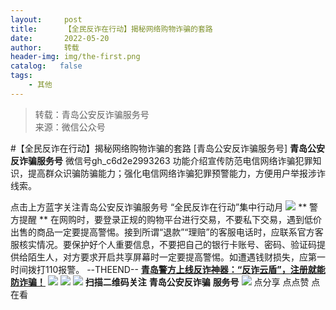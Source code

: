 ```yaml
---
layout:     post
title:      【全民反诈在行动】揭秘网络购物诈骗的套路
date:       2022-05-20
author:     转载
header-img: img/the-first.png
catalog:   false
tags:
    - 其他
---
```


<blockquote><p>转载：青岛公安反诈骗服务号<br>
来源：微信公众号</p></blockquote>

#【全民反诈在行动】揭秘网络购物诈骗的套路
[青岛公安反诈骗服务号]
**青岛公安反诈骗服务号**
微信号gh_c6d2e2993263
功能介绍宣传防范电信网络诈骗犯罪知识，提高群众识骗防骗能力；强化电信网络诈骗犯罪预警能力，方便用户举报涉诈线索。

点击上方蓝字关注青岛公安反诈骗服务号
“全民反诈在行动”集中行动月
![]({{site.baseurl}}/postimg/1GjWwxYB3dkLT2wPwwLE3jpib9I2FdvvAPtYAZLo0U19trtic1MTLVIOYx5uibTtia4VRmXcURjBTy2UN5vGebLBlw.gif)
**
警方提醒
**
在网购时，要登录正规的购物平台进行交易，不要私下交易，遇到低价出售的商品一定要提高警惕。接到所谓“退款”“理赔”的客服电话时，应联系官方客服核实情况。要保护好个人重要信息，不要把自己的银行卡账号、密码、验证码提供给陌生人，对方要求开启共享屏幕时一定要提高警惕。如遭遇钱财损失，应第一时间拨打110报警。
\--THEEND--
**[青岛警方上线反诈神器：“反诈云盾”，注册就能防诈骗！](https://mp.weixin.qq.com/s?__biz=MzkwODIyMjQyOA==&mid=2247484570&idx=3&sn=1cfc897c984fa6908153b7a1cd767a05&scene=21#wechat_redirect)**
![]({{site.baseurl}}/postimg/SQy6GkyVO2RqnkRS1LiaCZL680hpVrBQr1W1HjqwNniaw0j7X2HqO9qNGoZBaWL9YMCRdpgk4Hlk1ncEusDUhxhw.jpeg)
![]({{site.baseurl}}/postimg/6xI4h676QXzia5naazW6wFR5ml91zib85OnAdBFSTibic8yWLuWic1rKJBicwSgnqzI9icFMSpImia2H4zZhqLVTr724UA.png)
![]({{site.baseurl}}/postimg/1GjWwxYB3dk0QR6pndF2SISfW55mAuAxDQOiaC2Geq1kE9oibrv0xIEyiazCyo7VubILLicuLicBW77qleN0GPJOTAQ.jpeg)
**扫描二维码关注**
**青岛公安反诈骗**
**服务号**
![]({{site.baseurl}}/postimg/6xI4h676QXzia5naazW6wFR5ml91zib85O2ObvfHFG7tH1qAI6iakIGohmLu4siar1ZzMiawQ7QicgfyZFjriavRic3M6Q.png)
点分享
点点赞
点在看
